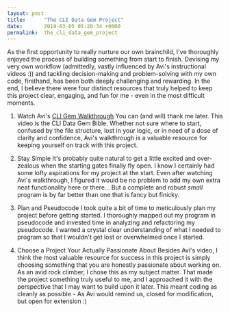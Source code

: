 ```yaml
---
layout: post
title:      "The CLI Data Gem Project"
date:       2019-03-05 05:20:34 +0000
permalink:  the_cli_data_gem_project
---
```



As the first opportunity to really nurture our own brainchild, I've thoroughly enjoyed the process of building something from start to finish. Devising my very own workflow (admittedly, vastly influenced by Avi's instructional videos :)) and tackling decision-making and problem-solving with my own code, firsthand, has been both deeply challenging and rewarding. In the end, I believe there were four distinct resources that truly helped to keep this project clear, engaging, and fun for me - even in the most difficult moments.

1. Watch Avi's [CLI Gem Walkthrough](http://https://www.youtube.com/watch?v=_lDExWIhYKI)
You can (and will) thank me later. This video is the CLI Data Gem Bible. Whether not sure where to start, confused by the file structure, lost in your logic, or in need of a dose of clarity and confidence, Avi's walkthrough is a valuable resource for keeping yourself on track with this project. 

2. Stay Simple
It's probably quite natural to get a little excited and over-zealous when the starting gates finally fly open. I know I certainly had some lofty aspirations for my project at the start. Even after watching Avi's walkthrough, I figured it would be no problem to add my own extra neat functionality here or there... But a complete and robust *small* program is by far better than one that is fancy but finicky. 

3. Plan and Pseudocode
I took quite a bit of time to meticulously plan my project before getting started. I thoroughly mapped out my program in pseudocode and invested time in analyzing and refactoring my pseudocode. I wanted a crystal clear understanding of what I needed to program so that I wouldn't get lost or overwhelmed once I started.

4. Choose a Project Your Actually Passionate About
Besides Avi's video, I think the most valuable resource for success in this project is simply choosing something that you are honestly passionate about working on. As an avid rock climber, I chose this as my subject matter. That made the project something truly useful to me, and I approached it with the perspective that I may want to build upon it later. This meant coding as cleanly as possible - As Avi would remind us, closed for modification, but open for extension :)
